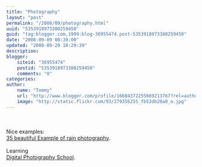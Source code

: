 ```yaml
---
title: "Photography"
layout: "post"
permalink: "/2008/09/photography.html"
uuid: "5353918973380259450"
guid: "tag:blogger.com,1999:blog-36955474.post-5353918973380259450"
date: "2008-09-09 08:38:00"
updated: "2008-09-29 18:29:39"
description: 
blogger:
    siteid: "36955474"
    postid: "5353918973380259450"
    comments: "0"
categories: 
author: 
    name: "Tommy"
    url: "http://www.blogger.com/profile/16604372255669213767?rel=author"
    image: "http://static.flickr.com/93/279356255_fb52db20a0_o.jpg"
---
```


<div class="css-full-post-content js-full-post-content">
<div xmlns='http://www.w3.org/1999/xhtml'><br/><br/>Nice examples:<br/><a href='http://www.smashingmagazine.com/2008/09/07/35-brilliant-examples-of-rain-photography/'>35 beautiful Example of rain photography</a>.<br/><br/>Learning<br/><a href='http://digital-photography-school.com/blog/'>Digital Photography School</a>.<br/><br/></div>
</div>